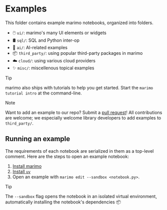 # Examples

This folder contains example marimo notebooks, organized into folders.

- 🖱️ `ui/`: marimo's many UI elements or widgets
- 🛢️ `sql/`: SQL and Python inter-op
- 🤖 `ai/`: AI-related examples
- 📦 `third_party/`: using popular third-party packages in marimo
- ☁️  `cloud/`: using various cloud providers
- ✨ `misc/`: miscellenous topical examples

> [!Tip]
> marimo also ships with tutorials to help you get started. Start the
> `marimo tutorial intro` at the command-line.

> [!NOTE]
> Want to add an example to our repo? Submit a
> [pull request](https://github.com/marimo-team/marimo/pulls)! All
> contributions are welcome; we especially welcome library developers to add
> examples to `third_party/`.


## Running an example

The requirements of each notebook are serialized in them as a top-level
comment. Here are the steps to open an example notebook:

1. [Install marimo](https://docs.marimo.io/getting_started/index.html#installation)
2. [Install `uv`](https://github.com/astral-sh/uv/?tab=readme-ov-file#installation)
3. Open an example with `marimo edit --sandbox <notebook.py>`.

> [!TIP]
> The `--sandbox` flag opens the notebook in an isolated virtual environment,
> automatically installing the notebook's dependencies 📦
